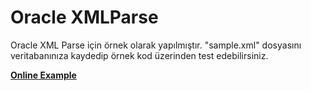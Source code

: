 # Oracle XMLParse
Oracle XML Parse için örnek olarak yapılmıştır. "sample.xml" dosyasını veritabanınıza kaydedip örnek kod üzerinden test edebilirsiniz.

**[Online Example](https://dbfiddle.uk/?rdbms=oracle_18&fiddle=9ba42ca7c37fd71060f0468cbe663077)**
